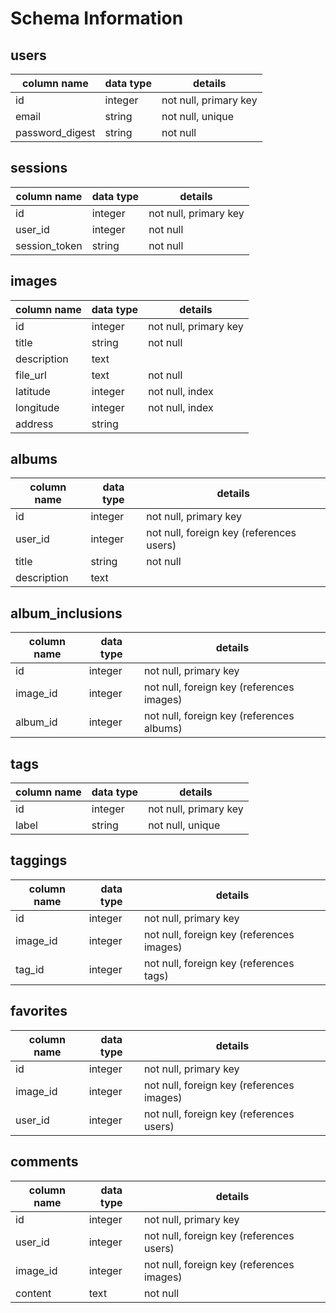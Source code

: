 # Schema Information

## users
column name     | data type | details
----------------|-----------|-----------------------
id              | integer   | not null, primary key
email           | string    | not null, unique
password_digest | string    | not null

## sessions
column name     | data type | details
----------------|-----------|-----------------------
id              | integer   | not null, primary key
user_id         | integer   | not null
session_token   | string    | not null

## images
column name | data type | details
------------|-----------|-----------------------
id          | integer   | not null, primary key
title       | string    | not null
description | text      |
file_url    | text      | not null
latitude    | integer   | not null, index
longitude   | integer   | not null, index
address     | string    |

## albums
column name | data type | details
------------|-----------|-----------------------
id          | integer   | not null, primary key
user_id     | integer   | not null, foreign key (references users)
title       | string    | not null
description | text      |

## album_inclusions
column name | data type | details
------------|-----------|-----------------------
id          | integer   | not null, primary key
image_id    | integer   | not null, foreign key (references images)
album_id    | integer   | not null, foreign key (references albums)

## tags
column name | data type | details
------------|-----------|-----------------------
id          | integer   | not null, primary key
label       | string    | not null, unique

## taggings
column name | data type | details
------------|-----------|-----------------------
id          | integer   | not null, primary key
image_id    | integer   | not null, foreign key (references images)
tag_id      | integer   | not null, foreign key (references tags)

## favorites
column name | data type | details
------------|-----------|-----------------------
id          | integer   | not null, primary key
image_id    | integer   | not null, foreign key (references images)
user_id     | integer   | not null, foreign key (references users)

## comments
column name | data type | details
------------|-----------|-----------------------
id          | integer   | not null, primary key
user_id     | integer   | not null, foreign key (references users)
image_id    | integer   | not null, foreign key (references images)
content     | text      | not null
